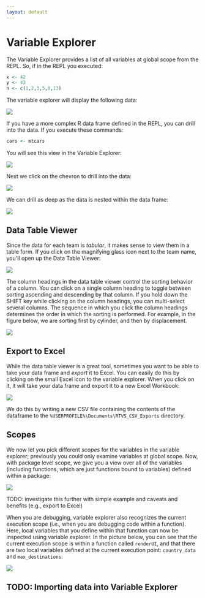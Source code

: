 ```yaml
---
layout: default
---
```


# Variable Explorer

The Variable Explorer provides a list of all variables at global scope from the
REPL. So, if in the REPL you executed: 

```r
x <- 42
y <- 43
n <- c(1,2,3,5,8,13)
```
 
The variable explorer will display the following data:

![](./media/RTVS-REPL-variable-explorer-example-result.png)

If you have a more complex R data frame defined in the REPL, you can drill into
the data. If you execute these commands:
 
```r
cars <- mtcars
```

You will see this view in the Variable Explorer:

![](./media/RTVS-REPL-variable-explorer-cmds-example-results.png)
 
Next we click on the chevron to drill into the data:

![](./media/RTVS-REPL-variable-explorer-cmds-example-drill-down.png)

We can drill as deep as the data is nested within the data frame:
 
![](./media/RTVS-REPL-variable-explorer-cmds-example-drill-down2.png)

## Data Table Viewer

Since the data for each team is *tabular*, it makes sense to view them in a
table form. If you click on the magnifying glass icon next to the team name, you'll
open up the Data Table Viewer:

![](./media/RTVS-REPL-variable-explorer-table-view.png)

The column headings in the data table viewer control the sorting behavior of a
column. You can click on a single column heading to toggle between sorting
ascending and descending by that column. If you hold down the SHIFT key while
clicking on the column headings, you can multi-select several columns. The
sequence in which you click the column headings determines the order in which
the sorting is performed. For example, in the figure below, we are sorting first
by cylinder, and then by displacement.

![](./media/RTVS-REPL-variable-explorer-table-view-sorting.png)

## Export to Excel

While the data table viewer is a great tool, sometimes you want to be able to
take your data frame and *export* it to Excel. You can easily do this by
clicking on the small Excel icon to the variable explorer. When you click on it,
it will take your data frame and export it to a new Excel Workbook:

![](media/RTVS-REPL-variable-explorer-excel-view.png)

We do this by writing a new CSV file containing the contents of the dataframe to the `%USERPROFILE%\Documents\RTVS_CSV_Exports` directory.

## Scopes 

We now let you pick different _scopes_ for the variables in the variable
explorer; previously you could only examine variables at global scope. Now, with
package level scope, we give you a view over all of the variables (including
functions, which are just functions bound to variables) defined within a
package:

![](media/RTVS-REPL-variable-explorer-package-scopes.png)

TODO: investigate this further with simple example and caveats and benefits
(e.g., export to Excel)

When you are debugging, variable explorer also recognizes the current execution
scope (i.e., when you are debugging code within a function). Here, local
variables that you define within that function can now be inspected using
variable explorer. In the picture below, you can see that the current execution
scope is within a function called `renderUI`, and that there are two
local variables defined at the current execution point: `country_data` and
`max_destinations`:

![](media/RTVS-REPL-variable-explorer-view-locals.png)

## TODO: Importing data into Variable Explorer
